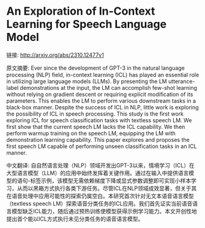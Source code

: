 # An Exploration of In-Context Learning for Speech Language Model

链接: http://arxiv.org/abs/2310.12477v1

原文摘要:
Ever since the development of GPT-3 in the natural language processing (NLP)
field, in-context learning (ICL) has played an essential role in utilizing
large language models (LLMs). By presenting the LM utterance-label
demonstrations at the input, the LM can accomplish few-shot learning without
relying on gradient descent or requiring explicit modification of its
parameters. This enables the LM to perform various downstream tasks in a
black-box manner. Despite the success of ICL in NLP, little work is exploring
the possibility of ICL in speech processing. This study is the first work
exploring ICL for speech classification tasks with textless speech LM. We first
show that the current speech LM lacks the ICL capability. We then perform
warmup training on the speech LM, equipping the LM with demonstration learning
capability. This paper explores and proposes the first speech LM capable of
performing unseen classification tasks in an ICL manner.

中文翻译:
自自然语言处理（NLP）领域开发出GPT-3以来，情境学习（ICL）在大型语言模型（LLM）的应用中始终发挥着关键作用。通过在输入中提供语言模型的语句-标签示例，该模型无需依赖梯度下降或显式参数调整即可实现小样本学习，从而以黑箱方式执行各类下游任务。尽管ICL在NLP领域成效显著，但关于其在语音处理中应用可能性的探索仍属空白。本研究首次针对无文本语音语言模型（textless speech LM）探索语音分类任务的ICL应用。我们首先证实当前语音语言模型缺乏ICL能力，随后通过预热训练使模型获得示例学习能力。本文开创性地提出首个能以ICL方式执行未见分类任务的语音语言模型。
